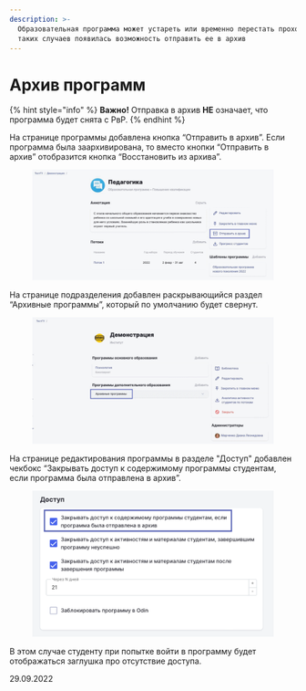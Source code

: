 ```yaml
---
description: >-
  Образовательная программа может устареть или временно перестать проходить, для
  таких случаев появилась возможность отправить ее в архив
---
```


# Архив программ

{% hint style="info" %}
**Важно!** Отправка в архив **НЕ** означает, что программа будет снята с РвР.
{% endhint %}

На странице программы добавлена кнопка “Отправить в архив”. Если программа была заархивирована, то вместо кнопки “Отправить в архив” отобразится кнопка “Восстановить из архива”.

<figure><img src="../../.gitbook/assets/Архив __.gif" alt=""><figcaption></figcaption></figure>

На странице подразделения добавлен раскрывающийся раздел “Архивные программы”, который по умолчанию будет свернут.

<figure><img src="../../.gitbook/assets/архив подраздел.gif" alt=""><figcaption></figcaption></figure>

На странице редактирования программы в разделе "Доступ" добавлен чекбокс “Закрывать доступ к содержимому программы студентам, если программа была отправлена в архив”.&#x20;

<figure><img src="../../.gitbook/assets/image (410).png" alt=""><figcaption></figcaption></figure>

В этом случае студенту при попытке войти в программу будет отображаться  заглушка про отсутствие доступа.

29.09.2022
